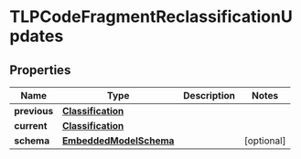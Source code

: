 
# TLPCodeFragmentReclassificationUpdates

## Properties
Name | Type | Description | Notes
------------ | ------------- | ------------- | -------------
**previous** | [**Classification**](Classification.md) |  | 
**current** | [**Classification**](Classification.md) |  | 
**schema** | [**EmbeddedModelSchema**](EmbeddedModelSchema.md) |  |  [optional]



